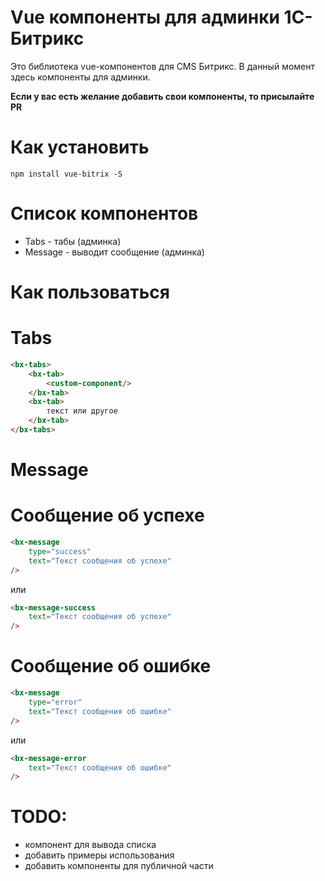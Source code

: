 Vue компоненты для админки 1С-Битрикс
=====

Это библиотека vue-компонентов для CMS Битрикс. В данный момент здесь компоненты для админки.

**Если у вас есть желание добавить свои компоненты, то присылайте PR**

Как установить
==

```shell script
npm install vue-bitrix -S
```

Список компонентов
==

* Tabs - табы (админка)
* Message - выводит сообщение (админка)

Как пользоваться
==

Tabs
===
```html
<bx-tabs>
    <bx-tab>
        <custom-component/>
    </bx-tab>
    <bx-tab>
        текст или другое
    </bx-tab>
</bx-tabs>
```

Message
===

Сообщение об успехе
====
```html
<bx-message
    type="success"
    text="Текст сообщения об успехе"
/>
```
или
```html
<bx-message-success
    text="Текст сообщения об успехе"
/>
```

Сообщение об ошибке
====
```html
<bx-message
    type="error"
    text="Текст сообщения об ошибке"
/>
```
или
```html
<bx-message-error
    text="Текст сообщения об ошибке"
/>
```

TODO:
=
* компонент для вывода списка
* добавить примеры использования
* добавить компоненты для публичной части